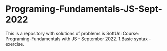 # Programing-Fundamentals-JS-Sept-2022
This is a repository with solutions of problems is SoftUni Course: Programing-Fundamentals with JS - September 2022.
1.Basic syntax - exercise.
